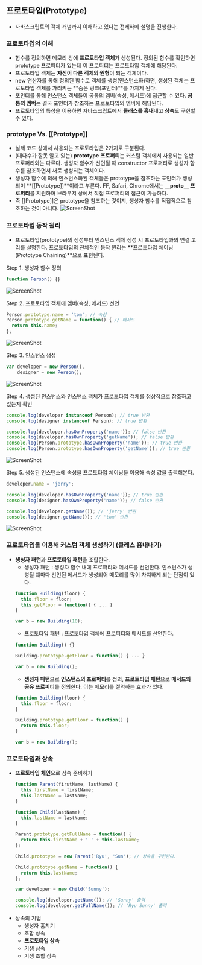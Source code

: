 ## 프로토타입(Prototype)

* 자바스크립트의 객체 개념까지 이해하고 있다는 전제하에 설명을 진행한다.

### 프로토타입의 이해
- 함수를 정의하면 메모리 상에 **프로토타입 객체**가 생성된다. 정의된 함수를 확인하면 prototype 프로퍼티가 있는데 이 프로퍼티는 프로토타입 객체에 해당된다.
- 프로토타입 객체는 **자신이 다른 객체의 원형**이 되는 객체이다.
- new 연산자를 통해 정의된 함수로 객체를 생성(인스턴스화)하면, 생성된 객체는 프로토타입 객체를 가리키는 **숨은 링크(포인터)**를 가지게 된다.
- 포인터를 통해 인스턴스 객체들이 공통의 멤버(속성, 메서드)에 접근할 수 있다. **공통의 멤버**는 결국 포인터가 참조하는 프로토타입의 멤버에 해당된다.
- 프로토타입의 특성을 이용하면 자바스크립트에서 **클래스를 흉내**내고 **상속**도 구현할 수 있다.  

### prototype Vs. [[Prototype]]
- 실제 코드 상에서 사용되는 프로토타입은 2가지로 구분된다.
- (대다수가 잘못 알고 있는) **prototype 프로퍼티**는 커스텀 객체에서 사용되는 일반 프로퍼티와는 다르다. 생성자 함수가 선언될 때 constructor 프로퍼티로 생성자 함수를 참조하면서 새로 생성되는 객체이다.
- 생성자 함수에 의해 인스턴스화된 객체들은 prototype을 참조하는 포인터가 생성되며 **[[Prototype]]**이라고 부른다. FF, Safari, Chrome에서는 **\_\_proto\_\_ 프로퍼티**를 지원하며 브라우저 상에서 직접 프로퍼티의 접근이 가능하다.
- 즉 [[Prototype]]은 prototype을 참조하는 것이지, 생성자 함수를 직접적으로 참조하는 것이 아니다.
![ScreenShot](/screenshot/prototype/prototype_preview.jpg)

### 프로토타입 동작 원리
- 프로토타입(prototype)의 생성부터 인스턴스 객체 생성 시 프로토타입과의 연결 고리를 설명한다. 프로토타입의 전체적인 동작 원리는 **프로토타입 체이닝(Prototype Chaining)**으로 표현된다.

Step 1. 생성자 함수 정의
~~~~javascript
function Person() {}
~~~~  
![ScreenShot](/screenshot/prototype/prototype_chain_01.jpg)  

Step 2. 프로토타입 객체에 멤버(속성, 메서드) 선언
~~~~javascript
Person.prototype.name = 'tom'; // 속성
Person.prototype.getName = function() { // 메서드
  return this.name;
};
~~~~  
![ScreenShot](/screenshot/prototype/prototype_chain_02.jpg)  

Step 3. 인스턴스 생성 
~~~~javascript
var developer = new Person(),
    designer = new Person();
~~~~  
![ScreenShot](/screenshot/prototype/prototype_chain_03.jpg)  

Step 4. 생성된 인스턴스와 인스턴스 객체가 프로토타입 객체를 정상적으로 참조하고 있는지 확인  
~~~~javascript
console.log(developer instanceof Person); // true 반환
console.log(designer instanceof Person); // true 반환

console.log(developer.hasOwnProperty('name')); // false 반환
console.log(developer.hasOwnProperty('getName')); // false 반환
console.log(Person.prototype.hasOwnProperty('name')); // true 반환
console.log(Person.prototype.hasOwnProperty('getName')); // true 반환
~~~~  
![ScreenShot](/screenshot/prototype/prototype_chain_04.jpg)  

Step 5. 생성된 인스턴스에 속성을 프로토타입 체이닝을 이용해 속성 값을 출력해본다.
~~~~javascript
developer.name = 'jerry';

console.log(developer.hasOwnProperty('name')); // true 반환
console.log(designer.hasOwnProperty('name')); // false 반환

console.log(developer.getName()); // 'jerry' 반환
console.log(designer.getName()); // 'tom' 반환
~~~~  
![ScreenShot](/screenshot/prototype/prototype_chain_05.jpg)


### 프로토타입을 이용해 커스텀 객체 생성하기 (클래스 흉내내기)
- **생성자 패턴**과 **프로토타입 패턴**을 조합한다.
  - 생성자 패턴 : 생성자 함수 내에 프로퍼티와 메서드를 선언한다. 인스턴스가 생성될 떄마다 선언된 메서드가 생성되어 메모리를 많이 차지하게 되는 단점이 있다.
  ~~~~javascript
  function Building(floor) {
    this.floor = floor;
    this.getFloor = function() { ... }
  }
  
  var b = new Building(10);
  ~~~~
  - 프로토타입 패턴 : 프로토타입 객체에 프로퍼티와 메서드를 선언한다.
  ~~~~javascript
  function Building() {}
  
  Building.prototype.getFloor = function() { ... }
  
  var b = new Building();
  ~~~~
  - **생성자 패턴**으로 **인스턴스의 프로퍼티**를 정의, **프로토타입 패턴**으로 **메서드와 공유 프로퍼티**를 정의한다. 이는 메모리를 절약하는 효과가 있다.
  ~~~~javascript
  function Building(floor) {
    this.floor = floor;
  }
  
  Building.prototype.getFloor = function() {
    return this.floor;
  }
  
  var b = new Building();
  ~~~~

### 프로토타입과 상속
- **프로토타입 체인**으로 상속 준비하기
  ~~~~javascript
  function Parent(firstName, lastName) {
    this.firstName = firstName;
    this.lastName = lastName;
  }

  function Child(lastName) {
    this.lastName = lastName;
  }

  Parent.prototype.getFullName = function() {
    return this.firstName + ' ' + this.lastName;
  };

  Child.prototype = new Parent('Ryu', 'Sun'); // 상속을 구현한다.

  Child.prototype.getName = function() {
    return this.lastName;
  };

  var developer = new Child('Sunny');

  console.log(developer.getName()); // 'Sunny' 출력
  console.log(developer.getFullName()); // 'Ryu Sunny' 출력
  ~~~~
- 상속의 기법
  - 생성자 훔치기
  - 조합 상속
  - **프로토타입 상속**
  - 기생 상속
  - 기생 조합 상속



